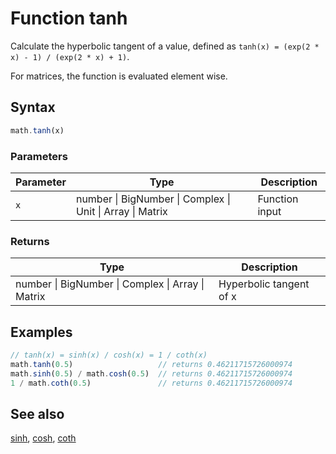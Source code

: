 <!-- Note: This file is automatically generated from source code comments. Changes made in this file will be overridden. -->

# Function tanh

Calculate the hyperbolic tangent of a value,
defined as `tanh(x) = (exp(2 * x) - 1) / (exp(2 * x) + 1)`.

For matrices, the function is evaluated element wise.


## Syntax

```js
math.tanh(x)
```

### Parameters

Parameter | Type | Description
--------- | ---- | -----------
`x` | number &#124; BigNumber &#124; Complex &#124; Unit &#124; Array &#124; Matrix | Function input

### Returns

Type | Description
---- | -----------
number &#124; BigNumber &#124; Complex &#124; Array &#124; Matrix | Hyperbolic tangent of x


## Examples

```js
// tanh(x) = sinh(x) / cosh(x) = 1 / coth(x)
math.tanh(0.5)                   // returns 0.46211715726000974
math.sinh(0.5) / math.cosh(0.5)  // returns 0.46211715726000974
1 / math.coth(0.5)               // returns 0.46211715726000974
```


## See also

[sinh](sinh.md),
[cosh](cosh.md),
[coth](coth.md)
